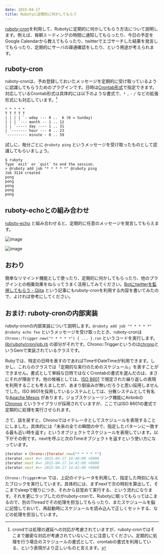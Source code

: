 ```yaml
---
date: 2015-04-17
title: Rubotyに定期的に何かしてもらう
---
```


[ruboty-cron](https://github.com/r7kamura/ruboty-cron)を利用して、Rubotyに定期的に何かしてもらう方法について説明します。例えば、毎朝ミーティングの時間に通知してもらったり、今日の予定をGoogle Calendarから教えてもらったり、twitterでエゴサーチした結果を発言してもらったり、定期的にサーバの疎通確認をしたり、という用途が考えられます。

## ruboty-cron
ruboty-cronは、予め登録しておいたメッセージを定期的に受け取っているように認識してもらうためのプラグインです。日時は[Crontab形式](http://ja.wikipedia.org/wiki/Crontab)で指定できます。対応しているCrontab形式は具体的には以下のような書式で、`*` `,` `-` `/` などの拡張形式にも対応しています。[^1]

[^1]: crondでは処理の遅延への対応が考慮されていますが、ruboty-cronではそこまで厳密な対応が考慮されていないことに注意してください。定期的に処理を行う場合のスケジュールの書式として、crontabの書式を利用している、という表現がより正しいものと言えます。

```
* * * * *
T T T T T
| | | | `- wday --- 0 ..  6 (0 = Sunday)
| | | `--- month -- 1 .. 12
| | `----- day ---- 1 .. 31
| `------- hour --- 0 .. 23
`--------- minute - 0 .. 59
```

試しに、毎分ごとに `@ruboty ping` というメッセージを受け取ったものとして認識してもらいましょう。

```
$ ruboty
Type `exit` or `quit` to end the session.
> @ruboty add job "* * * * *" @ruboty ping
Job 3114 created
pong
pong
pong
pong
pong
```

## ruboty-echoとの組み合わせ
[ruboty-echo](https://github.com/taiki45/ruboty-echo) と組み合わせると、定期的に任意のメッセージを発言してもらえます。

![image](https://qiita-image-store.s3.amazonaws.com/0/4365/64d46f18-33bc-a731-75f5-dc75b6912394.png)

![image](https://qiita-image-store.s3.amazonaws.com/0/4365/444cb4f3-14ea-ad47-244e-72af244c3f49.png)

## おわり
簡単なリマインド機能として使ったり、定期的に何かしてもらったり、他のプラグインとの相乗効果をねらってうまく活用してみてください。[Botにtwitterを監視してもらう - Qiita](http://qiita.com/r7kamura/items/f99d8bd5e6bc2af995ff) という記事にもruboty-cronを利用する内容を書いてみたので、よければ参考にしてください。

## おまけ: ruboty-cronの内部実装
ruboty-cronの内部実装について説明します。`@ruboty add job "* * * * *" @ruboty echo foo` というメッセージを受け取ったとき、ruboty-cronは `Chrono::Trigger.new("* * * * *") { ... }.run` というコードを実行します。[lib/ruboty/cron/job.rb](https://github.com/r7kamura/ruboty-cron/blob/cec18236930b3c40aeb53c2665faa415aba524eb/lib/ruboty/cron/job.rb#L11-L20) の部分がそれです。Chrono::Triggerというのは[chrono](https://github.com/r7kamura/chrono)というGemで実装されているクラスです。

Rubyでは、特定の日時を表すのであればTimeやDateTimeが利用できます。しかし、これらのクラスでは「定期的な実行のためのスケジュール」を表すことができません。書式として単純な日時ではなくCrontabの書式を選んだのは、まさにそれが理由です。他の候補としては、[ISO 8601](http://en.wikipedia.org/wiki/ISO_8601) で規定された繰り返しの表現を利用することも考えましたが、あまり馴染みが無いだろうと思い採用しませんでした。ISO 8601を採用しているシステムとしては、分散システムとして有名な[Apache Mesos](http://mesos.apache.org/) があります。ジョブスケジューリング機能にAirbnbの [Chronos](http://airbnb.github.io/chronos/) というライブラリが採用されていますが、ここではISO 8601の書式で定期的に処理を実行させられます。

さて、話を戻すと、Chronoではイテレータとしてスケジュールを表現することにしました。具体的には「未来の全ての瞬間の中で、指定したパターンに一致する最も近い時を返す」というオブジェクトでスケジュールを表現しています。以下がその例です。nextを呼ぶと次のTimeオブジェクトを返すという使い方になっています。

```rb
iterator = Chrono::Iterator.new("* * * * *")
iterator.next #=> 2015-04-17 14:40:00 +0900
iterator.next #=> 2015-04-17 14:41:00 +0900
iterator.next #=> 2015-04-17 14:42:00 +0900
```

`Chrono::Trigger#run` では、上記のイテレータを利用して、指定した時刻に与えたブロックを実行しています。具体的には、まずnextで次の時刻を算出して、そこまでsleepで眠りにつき、それから目覚めて実行する、という流れになります。それを更にラップしたのがruboty-cronで、Rubotyに眠ってもらってはこまるので、別のThreadでその処理を担当してもらったり、またスケジュールを脳に記憶しておいて、再起動時にスケジュールを読み込んで正しくセットする、などの処理を担当しています。
